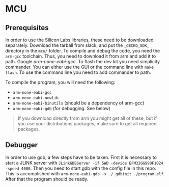 # MCU

## Prerequisites

In order to use the Silicon Labs libraries, these need to be downloaded separately. Download the tarball from slack, and put the `_GECKO_SDK_` directory in the `mcu/` folder.
To compile and debug the code, you need the `arm-gcc` toolchain. Thus, you need to download it from arm and add it to path. Google _arm-none-eabi-gcc_.
To flash the dev kit you need simplicity commander. You can either use the GUI or the command line with `make flash`. To use the command line you need to add commander to path.

To compile the program, you will need the following:

- `arm-none-eabi-gcc`
- `arm-none-eabi-newlib`
- `arm-none-eabi-binutils` (should be a dependency of arm-gcc)
- `arm-none-eabi-gdb` (for debugging. See below)

> If you download directly from arm you might get all of these, but if you use your distributions
> packages, make sure to get all required packages.

## Debugger

In order to use gdb, a few steps have to be taken. First it is necessary to start a JLINK server with `JLinkGDBServer -if SWD -device EFM32GG990F1024 -speed 4000`.
Then you need to start gdb with the config file in this repo. This is accomplished with `arm-none-eabi-gdb -x ./.gdbinit ./program.elf`.
After that the program should be ready.
